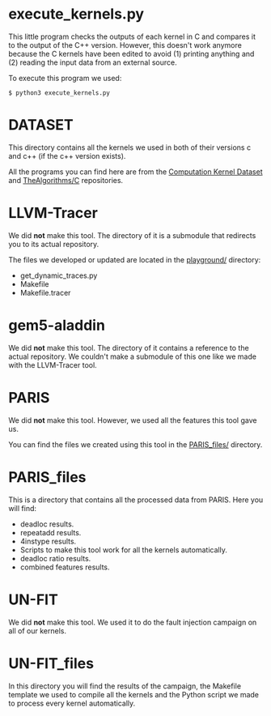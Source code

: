 # execute_kernels.py

This little program checks the outputs of each kernel in C and compares it to the output of the C++ version. However, this doesn't work anymore because the C kernels have been edited to avoid (1) printing anything and (2) reading the input data from an external source.

To execute this program we used:

```
$ python3 execute_kernels.py
```

# DATASET

This directory contains all the kernels we used in both of their versions c and c++ (if the c++ version exists).

All the programs you can find here are from the [Computation Kernel Dataset](https://github.com/HPCCS/Computation-Kernel-Dataset) and [TheAlgorithms/C](https://github.com/TheAlgorithms/C) repositories.

# LLVM-Tracer

We did **not** make this tool. The directory of it is a submodule that redirects you to its actual repository.

The files we developed or updated are located in the [playground/](workspace/LLVM-Tracer/playground) directory:
- get_dynamic_traces.py
- Makefile
- Makefile.tracer

# gem5-aladdin

We did **not** make this tool. The directory of it contains a reference to the actual repository. We couldn't make a submodule of this one like we made with the LLVM-Tracer tool.

# PARIS

We did **not** make this tool. However, we used all the features this tool gave us.

You can find the files we created using this tool in the [PARIS_files/](workspace/PARIS_files) directory.

# PARIS_files

This is a directory that contains all the processed data from PARIS. Here you will find:
- deadloc results.
- repeatadd results.
- 4instype results.
- Scripts to make this tool work for all the kernels automatically.
- deadloc ratio results.
- combined features results.

# UN-FIT

We did **not** make this tool. We used it to do the fault injection campaign on all of our kernels.

# UN-FIT_files

In this directory you will find the results of the campaign, the Makefile template we used to compile all the kernels and the Python script we made to process every kernel automatically.
